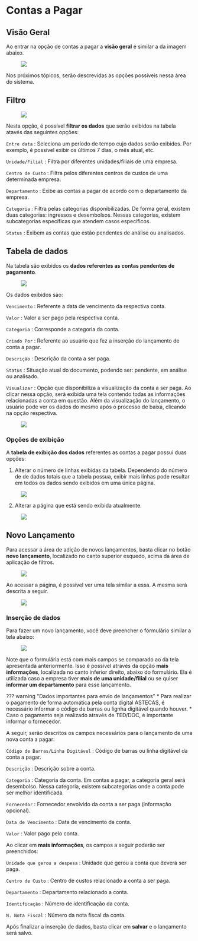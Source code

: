 # Contas a Pagar

## Visão Geral

Ao entrar na opção de contas a pagar a **visão geral** é similar a da imagem abaixo.

<figure class="images">
    <img src="../../assets/images/contas-pagar-painel.jpg" />
</figure>

Nos próximos tópicos, serão descrevidas as opções possíveis nessa área do sistema.

## Filtro

<figure class="images">
    <img src="../../assets/images/contas-pagar-filtro.jpg" />
</figure>

Nesta opção, é possível **filtrar os dados** que serão exibidos na tabela atavés das seguintes opções:

`Entre data`
: Seleciona um período de tempo cujo dados serão exibidos. Por exemplo, é possível exibir os últimos 7 dias, o mês atual, etc.

`Unidade/Filial`
: Filtra por diferentes unidades/filiais de uma empresa.

`Centro de Custo`
: Filtra pelos diferentes centros de custos de uma determinada empresa.

`Departamento`
: Exibe as contas a pagar de acordo com o departamento da empresa.

`Categoria`
: Filtra pelas categorias disponibilizadas. De forma geral, existem duas categorias: ingressos e desembolsos. Nessas categorias, existem subcategorias específicas que atendem casos específicos.

`Status`
: Exibem as contas que estão pendentes de análise ou analisados.

## Tabela de dados

Na tabela são exibidos os **dados referentes as contas pendentes de pagamento**.

<figure class="images">
    <img src="../../assets/images/contas-pagar-tabela.jpg" />
</figure>

Os dados exibidos são:

`Vencimento` 
: Referente a data de vencimento da respectiva conta.

`Valor` 
: Valor a ser pago pela respectiva conta.

`Categoria`
: Corresponde a categoria da conta.

`Criado Por`
: Referente ao usuário que fez a inserção do lançamento de conta a pagar.

`Descrição`
: Descrição da conta a ser paga.

`Status`
: Situação atual do documento, podendo ser: pendente, em análise ou analisado.

`Visualizar`
: Opção que disponibiliza a visualização da conta a ser paga. Ao clicar nessa opção, será exibida uma tela contendo todas as informações relacionadas a conta em questão. Além da visualização do lançamento, o usuário pode ver os dados do mesmo após o processo de baixa, clicando na opção respectiva.

<figure class="images">
    <img src="../../assets/images/contas-pagar-visualizar.jpg" />
</figure>

### Opções de exibição

A **tabela de exibição dos dados** referentes as contas a pagar possui duas opções:

1. Alterar o número de linhas exibidas da tabela. Dependendo do número de de dados totais que a tabela possua, exibir mais linhas pode resultar em todos os dados sendo exibidos em uma única página.

<figure class="images">
    <img src="../../assets/images/enviar-extrato-exibir-linhas.jpg" />
</figure>

<ol start="2">
  <li>Alterar a página que está sendo exibida atualmente.</li>
</ol>

<figure class="images">
    <img src="../../assets/images/enviar-extrato-paginas.jpg" />
</figure>

## Novo Lançamento

Para acessar a área de adição de novos lançamentos, basta clicar no botão **novo lançamento**, localizado no canto superior esquedo, acima da área de aplicação de filtros.

<figure class="images">
    <img src="../../assets/images/contas-pagar.jpg" />
</figure>

Ao acessar a página, é possível ver uma tela similar a essa. A mesma será descrita a seguir.

<figure class="images">
    <img src="../../assets/images/contas-pagar-painel-novo.jpg" />
</figure>

### Inserção de dados

Para fazer um novo lançamento, você deve preencher o formulário similar a tela abaixo:

<figure class="images">
    <img src="../../assets/images/contas-pagar-dados-lancamento.jpg" />
</figure>

Note que o formulária está com mais campos se comparado ao da tela apresentada anteriormente. Isso é possível através da opção **mais informações**, localizada no canto inferior direito, abaixo do formulário. Ela é utilizada caso a empresa tiver **mais de uma unidade/filial** ou se quiser **informar um departamento** para esse lançamento. 

??? warning "Dados importantes para envio de lançamentos"
    * Para realizar o pagamento de forma automática pela conta digital ASTECAS, é necessário informar o código de barras ou lignha digitável quando houver.
    * Caso o pagamento seja realizado através de TED/DOC, é importante informar o fornecedor.

A seguir, serão descritos os campos necessários para o lançamento de uma nova conta a pagar:

`Código de Barras/Linha Digitável`
: Código de barras ou linha digitável da conta a pagar.

`Descrição`
: Descrição sobre a conta.

`Categoria`
: Categoria da conta. Em contas a pagar, a categoria geral será desembolso. Nessa categoria, existem subcategorias onde a conta pode ser melhor identificada.

`Fornecedor`
: Fornecedor envolvido da conta a ser paga (informação opcional).

`Data de Vencimento`
: Data de vencimento da conta.

`Valor`
: Valor pago pelo conta.

Ao clicar em **mais informações**, os campos a seguir poderão ser preenchidos:

`Unidade que gerou a despesa`
: Unidade que gerou a conta que deverá ser paga.

`Centro de Custo`
: Centro de custos relacionado a conta a ser paga.

`Departamento`
: Departamento relacionado a conta.

`Identificação`
: Número de identificação da conta.

`N. Nota Fiscal`
: Número da nota fiscal da conta.

Após finalizar a inserção de dados, basta clicar em **salvar** e o lançamento será salvo.